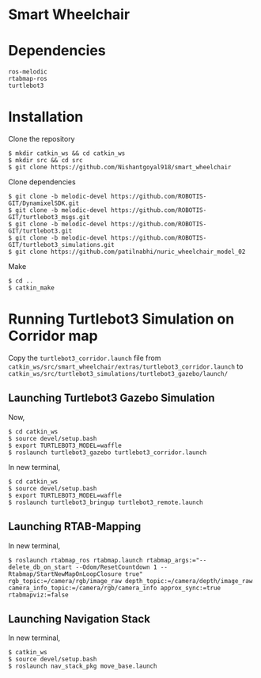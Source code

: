 # Smart Wheelchair
# Dependencies
```
ros-melodic
rtabmap-ros
turtlebot3
```

# Installation
Clone the repository
```
$ mkdir catkin_ws && cd catkin_ws
$ mkdir src && cd src
$ git clone https://github.com/Nishantgoyal918/smart_wheelchair

```
Clone dependencies
```
$ git clone -b melodic-devel https://github.com/ROBOTIS-GIT/DynamixelSDK.git
$ git clone -b melodic-devel https://github.com/ROBOTIS-GIT/turtlebot3_msgs.git
$ git clone -b melodic-devel https://github.com/ROBOTIS-GIT/turtlebot3.git
$ git clone -b melodic-devel https://github.com/ROBOTIS-GIT/turtlebot3_simulations.git
$ git clone https://github.com/patilnabhi/nuric_wheelchair_model_02
```
Make
```
$ cd ..
$ catkin_make
```

# Running Turtlebot3 Simulation on Corridor map
Copy the ```turtlebot3_corridor.launch``` file from ```catkin_ws/src/smart_wheelchair/extras/turtlebot3_corridor.launch``` to ```catkin_ws/src/turtlebot3_simulations/turtlebot3_gazebo/launch/```

## Launching Turtlebot3 Gazebo Simulation
Now,
```
$ cd catkin_ws
$ source devel/setup.bash
$ export TURTLEBOT3_MODEL=waffle
$ roslaunch turtlebot3_gazebo turtlebot3_corridor.launch
```

In new terminal,
```
$ cd catkin_ws
$ source devel/setup.bash
$ export TURTLEBOT3_MODEL=waffle
$ roslaunch turtlebot3_bringup turtlebot3_remote.launch
```

## Launching RTAB-Mapping
In new terminal,
```
$ roslaunch rtabmap_ros rtabmap.launch rtabmap_args:="--delete_db_on_start --Odom/ResetCountdown 1 --Rtabmap/StartNewMapOnLoopClosure true" rgb_topic:=/camera/rgb/image_raw depth_topic:=/camera/depth/image_raw camera_info_topic:=/camera/rgb/camera_info approx_sync:=true rtabmapviz:=false
```

## Launching Navigation Stack
In new terminal,
```
$ catkin_ws
$ source devel/setup.bash
$ roslaunch nav_stack_pkg move_base.launch
```